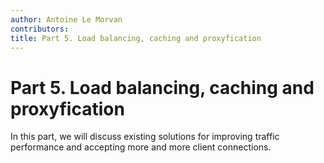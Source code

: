 ```yaml
---
author: Antoine Le Morvan
contributors: 
title: Part 5. Load balancing, caching and proxyfication
---
```


# Part 5. Load balancing, caching and proxyfication

In this part, we will discuss existing solutions for improving traffic performance and accepting more and more client connections.
